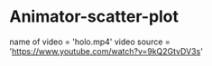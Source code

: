 # Animator-scatter-plot
name of video = 'holo.mp4'
video source = 'https://www.youtube.com/watch?v=9kQ2GtvDV3s'
